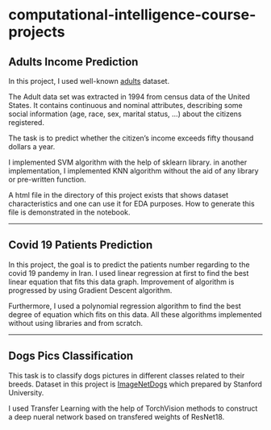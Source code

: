 # computational-intelligence-course-projects

## Adults Income Prediction
In this project, I used well-known [adults](https://sci2s.ugr.es/keel/dataset.php?cod=192#sub1) dataset. 


The Adult data set was extracted in 1994 from census data of the United States. It contains continuous and nominal attributes, describing some social information (age, race, sex, marital status, ...) about the citizens registered.

The task is to predict whether the citizen’s income exceeds fifty thousand dollars a year.

I implemented SVM algorithm with the help of sklearn library. in another implementation, I implemented KNN algorithm without the aid of any library or pre-written function.

A html file in the directory of this project exists that shows dataset characteristics and one can use it for EDA purposes. How to generate this file is demonstrated in the notebook.
<hr/>

## Covid 19 Patients Prediction
In this project, the goal is to predict the patients number regarding to the covid 19 pandemy in Iran. I used linear regression at first to find the best linear equation that fits this data graph. Improvement of algorithm is progressed by using Gradient Descent algorithm.

Furthermore, I used a polynomial regression algorithm to find the best degree of equation which fits on this data. All these algorithms implemented without using libraries and from scratch.
<hr/>

## Dogs Pics Classification
This task is to classify dogs pictures in different classes related to their breeds. Dataset in this project is [ImageNetDogs](http://vision.stanford.edu/aditya86/ImageNetDogs/) which prepared by Stanford University.

I used Transfer Learning with the help of TorchVision methods to construct a deep nueral network based on transfered weights of ResNet18.
